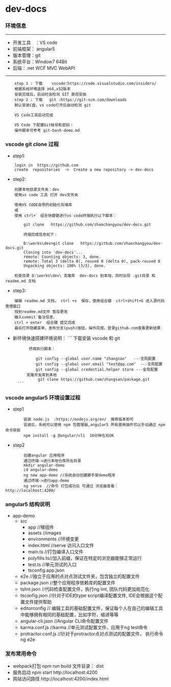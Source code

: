 # dev-docs

###  环境信息

***
- 开发工具　：VS code
- 前端框架：  angular5
- 版本管理：git
- 系统平台：Window7  64Bit
- 后端：.net WCF MVC  WebAPI
***


```
    step 1 : 下载    vscode:https://code.visualstudio.com/insiders/
    根据系统环境选择 x64,x32版本
    安装完成后，启动时会检测 GIT 是否安装
    step 2 : 下载   git :https://git-scm.com/downloads
    默认安装C盘，vs code打开后自动检测 git

    VS Code工具启动完成

    VS Code 下配置Git帐号和密码：
    操作脚本可参考 git-bash-demo.md
```

### vscode  git  clone 过程


- step1:
```
 	login in  https://github.com
 	create  repositories  ->  Create a new repository -> dev-docs  
```
- step2:
```
	创建本地目录文件夹：dev
	使用vs code 工具 打开 dev文件夹

	使用VS CODE自带的初始化存储库
	或
	使用 ctrl+` 组合快捷键进行vs code终端执行以下脚本：
        
        git clone   https://github.com/zhaochangyou/dev-docs.git
    
        终端完成信息如下：

        D:\works\dev>git clone   https://github.com/zhaochangyou/dev-docs.git
        Cloning into 'dev-docs'...
        remote: Counting objects: 3, done.
        remote: Total 3 (delta 0), reused 0 (delta 0), pack-reused 0
        Unpacking objects: 100% (3/3), done.

	检查目录 D:\works\dev\ 克隆库  dev-docs 到本地，同时出现 .git目录 和readme.md 文档

```	
- step3:
```
    编辑 readme.md 文档， ctrl +s  保存，使用组合键  ctrl+shift+G 进入源代码管理窗口  
    找到readme.md文件 暂存更改 
    输入commit 备注信息，
    ctrl + enter  组合键 提交完成  
    最后打开隐藏菜单，发布分支(push)按钮，操作完成，登录github.com查看更新结果
```	
- 新环境快速搭建环境说明：
        ```
            下载安装  vscode 和  git 
        
             终端执行脚本：
        
                git config --global user.name "zhangsan"   ---全局配置
                git config --global user.email "test@qq.com"  ---全局配置
                git config --global credential.helper store ---全局配置
            克隆开发库到本地 
                 git clone https://github.com/zhangsan/package.git
        ```

### vscode angular5 环境设置过程

- step1
```
        安装 node.js  :https://nodejs.org/en/  推荐版本即可
        安装后，系统可以使用 npm 包管理器,angular5 所有使用插件可以手动通过 npm 命令获取
        npm install -g @angular/cli  10分钟左右OK
```        
- step2 
```
        创建angular 应用程序        
        通过终端->进行本地仓库所在目录
        mkdir angular-demo
        cd angular-demo
        ng new app-demo //系统自动创建脚手架demo程序
        通过终端->进行app-demo
        ng serve  //命令 打包成功后 可通过 浏览器查看：http://localhost:4200/
```
### angular5 结构说明

- app-demo
    - src
        - app    //根组件
        - assets //images
        - environments  //环境变更
        - index.html    //serve 访问入口文件
        - main.ts //打包编译入口文件
        - polyfills.ts//加入前缀，保证在特定的浏览器能够正常运行
        - test.ts //单元测试的入口
        - tsconfig.app.json
    - e2e //独立于应用的点对点测试文件夹，包含独立的配置文件
    - package.json //整个应用程序依赖库的配置文件
    - tslint.json //代码检查配置文件，执行ng lint, 团队代码更加规范化
    - tsconfig.json //针对于IDE的type script编译配置文件, IDE会根据这个配置文件提供帮助
    - editorconfig // 编辑工具的基础配置文件，保证每个人在自己的编辑工具中能够拥有相同的基础配置，比如字符，缩进等等
    - angular-cli.json //Angular CLI命令配置文件
    - karma.conf.js //karma //单元测试配置文件，应用于ng test命令
    - protractor.conf.js //针对于protractor点对点测试的配置文件， 执行命令 ng e2e


### 发布常用命令

- webpack打包  npm run build   文件目录： dist 
- 服务启动  npm start   http://localhost:4200
- 网站访问路径   http://localhost:4200/index.html